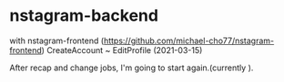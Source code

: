 # nstagram-backend

with nstagram-frontend (https://github.com/michael-cho77/nstagram-frontend)
CreateAccount ~ EditProfile (2021-03-15)



After recap and change jobs, I'm going to start again.(currently ).
